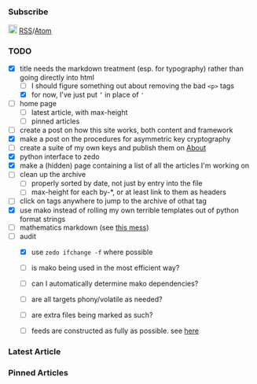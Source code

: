 
### Subscribe

<img src="/assets/logos/feed-icon-28x28.png" height="18" width="18"/> [RSS](/rss.xml)/[Atom](/atom.xml)

### TODO

- [x] title needs the markdown treatment (esp. for typography) rather than going directly into html
    - [ ] I should figure something out about removing the bad `<p>` tags
    - [x] for now, I've just put `’` in place of `'`
- [ ] home page
    - [ ] latest article, with max-height
    - [ ] pinned articles
- [ ] create a post on how this site works, both content and framework
- [x] make a post on the procedures for asymmetric key cryptography
- [ ] create a suite of my own keys and publish them on [About](/about.html)
- [x] python interface to zedo
- [x] make a (hidden) page containing a list of all the articles I'm working on
- [ ] clean up the archive
    - [ ] properly sorted by date, not just by entry into the file
    - [ ] max-height for each by-\*, or at least link to them as headers
- [ ] click on tags anywhere to jump to the archive of othat tag
- [x] use mako instead of rolling my own terrible templates out of python format strings
- [ ] mathematics markdown (see [this mess](/articles/clock-design.html))
- [ ] audit
    - [x] use `zedo ifchange -f` where possible
    - [ ] is mako being used in the most efficient way?
    - [ ] can I automatically determine mako dependencies?
    - [ ] are all targets phony/volatile as needed?
    - [ ] are extra files being marked as such?
    - [ ] feeds are constructed as fully as possible. see [here](https://validator.w3.org/feed/docs/atom.html)


### Latest Article

### Pinned Articles
